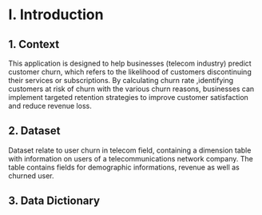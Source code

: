 # I. Introduction
## 1. Context
This application is designed to help businesses (telecom industry) predict customer churn, which refers to the likelihood of customers discontinuing their services or subscriptions. By calculating churn rate ,identifying customers at risk of churn with the various churn reasons, businesses can implement targeted retention strategies to improve customer satisfaction and reduce revenue loss.
## 2. Dataset
Dataset relate to user churn in telecom field, containing a dimension table with information on users of a telecommunications network company. The table contains fields for demographic informations, revenue as well as churned user.
## 3. Data Dictionary

